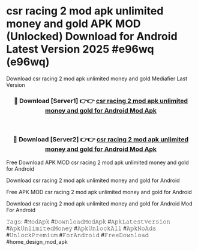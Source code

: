 # csr racing 2 mod apk unlimited money and gold APK MOD (Unlocked) Download for Android Latest Version 2025 #e96wq (e96wq)
Download csr racing 2 mod apk unlimited money and gold Mediafier Last Version

<div align="center">
<h3>🔴 Download [Server1] 👉👉 <a href="https://app.mediaupload.pro?title=csr_racing_2_mod_apk_unlimited_money_and_gold&ref=24F">csr racing 2 mod apk unlimited money and gold for Android Mod Apk</a></h3><br>

<h3>🔴 Download [Server2] 👉👉 <a href="https://app.mediaupload.pro?title=csr_racing_2_mod_apk_unlimited_money_and_gold&ref=24F">csr racing 2 mod apk unlimited money and gold for Android Mod Apk</a></h3>
</div>


Free Download APK MOD csr racing 2 mod apk unlimited money and gold for Android

Download csr racing 2 mod apk unlimited money and gold for Android 

Free APK MOD csr racing 2 mod apk unlimited money and gold for Android 

Download csr racing 2 mod apk unlimited money and gold for Android Mod For Android

𝚃𝚊𝚐𝚜: #𝙼𝚘𝚍𝙰𝚙𝚔 #𝙳𝚘𝚠𝚗𝚕𝚘𝚊𝚍𝙼𝚘𝚍𝙰𝚙𝚔 #𝙰𝚙𝚔𝙻𝚊𝚝𝚎𝚜𝚝𝚅𝚎𝚛𝚜𝚒𝚘𝚗 #𝙰𝚙𝚔𝚄𝚗𝚕𝚒𝚖𝚒𝚝𝚎𝚍𝙼𝚘𝚗𝚎𝚢 #𝙰𝚙𝚔𝚄𝚗𝚕𝚘𝚌𝚔𝙰𝚕𝚕 #𝙰𝚙𝚔𝙽𝚘𝙰𝚍𝚜 #𝚄𝚗𝚕𝚘𝚌𝚔𝙿𝚛𝚎𝚖𝚒𝚞𝚖 #𝙵𝚘𝚛𝙰𝚗𝚍𝚛𝚘𝚒𝚍 #𝙵𝚛𝚎𝚎𝙳𝚘𝚠𝚗𝚕𝚘𝚊𝚍 #home_design_mod_apk